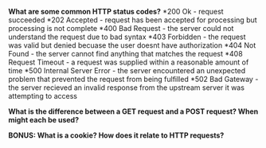 **What are some common HTTP status codes?**
	*200 Ok - request succeeded
	*202 Accepted - request has been accepted for processing but processing is not complete
	*400 Bad Request - the server could not understand the request due to bad syntax
	*403 Forbidden - the request was valid but denied becuase the user doesnt have authorization
	*404 Not Found - the server cannot find anything that matches the request 
	*408 Request Timeout - a request was supplied within a reasonable amount of time
	*500 Internal Server Error - the server encountered an unexpected problem that prevented the request from being fulfilled
	*502 Bad Gateway - the server recieved an invalid response from the upstream server it was attempting to access
	



**What is the difference between a GET request and a POST request? When might each be used?**

**BONUS: What is a cookie? How does it relate to HTTP requests?**

